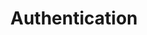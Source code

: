---
title: Authentication
weight: 25
aliases:
    -/rancher/v2.x/en/concepts/global-configuration/authentication/
---